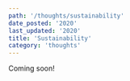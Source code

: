 ```yaml
---
path: '/thoughts/sustainability'
date_posted: '2020'
last_updated: '2020'
title: 'Sustainability'
category: 'thoughts'
---
```


Coming soon!
